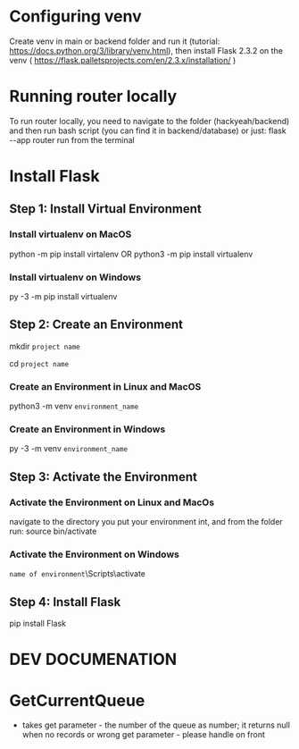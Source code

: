 # Configuring venv
Create venv in main or backend folder and run it (tutorial: https://docs.python.org/3/library/venv.html), then install Flask 2.3.2 on the venv ( https://flask.palletsprojects.com/en/2.3.x/installation/ )

# Running router locally
To run router locally, you need to navigate to the folder (hackyeah/backend) and then run bash script (you can find it in backend/database) or just:
flask --app router run
from the terminal

# Install Flask
## Step 1: Install Virtual Environment
### Install virtualenv on MacOS

python -m pip install virtalenv
OR
python3 -m pip install virtualenv

### Install virtualenv on Windows

py -3 -m pip install virtualenv

## Step 2: Create an Environment

mkdir `project name`

cd `project name`

### Create an Environment in Linux and MacOS

python3 -m venv `environment_name`

### Create an Environment in Windows

py -3 -m venv `environment_name`


## Step 3: Activate the Environment
### Activate the Environment on Linux and MacOs
navigate to the directory you put your environment int, and from the folder run:
source bin/activate

### Activate the Environment on Windows
`name of environment`\Scripts\activate

## Step 4: Install Flask

pip install Flask


# DEV DOCUMENATION

# GetCurrentQueue
* takes get parameter - the number of the queue as number; it returns null when no records or wrong get parameter - please handle on front
